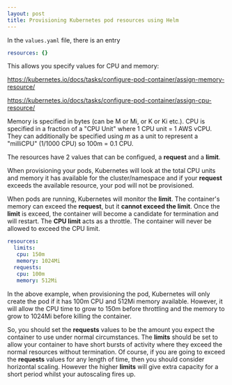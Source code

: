 ```yaml
---
layout: post
title: Provisioning Kubernetes pod resources using Helm
---
```


In the `values.yaml` file, there is an entry

``` yaml
resources: {}
```

This allows you specify values for CPU and memory:

<https://kubernetes.io/docs/tasks/configure-pod-container/assign-memory-resource/>

<https://kubernetes.io/docs/tasks/configure-pod-container/assign-cpu-resource/>

Memory is specified in bytes (can be M or Mi, or K or Ki etc.). CPU is specified in a fraction
of a "CPU Unit" where 1 CPU unit = 1 AWS vCPU. They can additionally be specified using _m_ as a unit
to represent a "milliCPU" (1/1000 CPU) so 100m = 0.1 CPU.

The resources have 2 values that can be configued, a **request** and a **limit**.

When provisioning your pods, Kubernetes will look at the total CPU units and memory it has
available for the cluster/namespace and if your **request** exceeds the available resource, your pod will not be provisioned.

When pods are running, Kubernetes will monitor the **limit**.
The container's memory can exceed the **request**, but it **cannot exceed the limit**.
Once the **limit** is exceed, the container will become a candidate for termination and will restart.
The **CPU limit** acts as a throttle. The container will never be allowed to exceed the CPU limit.

``` yaml
resources:
  limits:
   cpu: 150m
   memory: 1024Mi
  requests:
   cpu: 100m
   memory: 512Mi
```

In the above example, when provisioning the pod, Kubernetes will only create the pod if it has 100m CPU and 512Mi
memory available.
However, it will allow the CPU time to grow to 150m before throttling and the memory to grow to 1024Mi before
killing the container.

So, you should set the **requests** values to be the amount you expect the container to use under normal circumstances.
The **limits** should be set to allow your container to have short bursts of activity where they exceed the normal
resources without termination.
Of course, if you are going to exceed the **requests** values for any length of time, then you should consider
horizontal scaling. However the higher **limits** will give extra capacity for a short period whilst your autoscaling fires up.